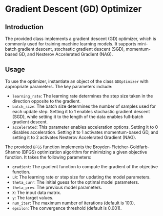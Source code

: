 # Gradient Descent (GD) Optimizer

## Introduction

The provided class implements a gradient descent (GD) optimizer, which is commonly used for training machine learning models. It supports mini-batch gradient descent, stochastic gradient descent (SGD), momentum-based GD, and Nesterov Accelerated Gradient (NAG).

## Usage

To use the optimizer, instantiate an object of the class `GDOptimizer` with appropriate parameters. The key parameters include:
- `learning_rate`: The learning rate determines the step size taken in the direction opposite to the gradient.
- `batch_size`: The batch size determines the number of samples used for each update step. Setting it to 1 enables stochastic gradient descent (SGD), while setting it to the length of the data enables full-batch gradient descent.
- `accelerated`: This parameter enables acceleration options. Setting it to 0 disables acceleration. Setting it to 1 activates momentum-based GD, and setting it to 2 activates Nesterov Accelerated Gradient (NAG).

The provided `BFGS` function implements the Broyden-Fletcher-Goldfarb-Shanno (BFGS) optimization algorithm for minimizing a given objective function. It takes the following parameters:
- `gradient`: The gradient function to compute the gradient of the objective function.
- `LR`: The learning rate or step size for updating the model parameters.
- `theta_curr`: The initial guess for the optimal model parameters.
- `theta_prev`: The previous model parameters.
- `X`: The input data matrix.
- `y`: The target values.
- `num_iter`: The maximum number of iterations (default is 100).
- `epsilon`: The convergence threshold (default is 0.001).
